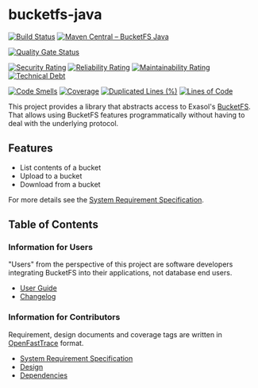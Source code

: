 # bucketfs-java

[![Build Status](https://github.com/exasol/bucketfs-java/actions/workflows/ci-build.yml/badge.svg)](https://github.com/exasol/bucketfs-java/actions/workflows/ci-build.yml)
[![Maven Central – BucketFS Java](https://img.shields.io/maven-central/v/com.exasol/bucketfs-java)](https://search.maven.org/artifact/com.exasol/bucketfs-java)

[![Quality Gate Status](https://sonarcloud.io/api/project_badges/measure?project=com.exasol%3Abucketfs-java&metric=alert_status)](https://sonarcloud.io/dashboard?id=com.exasol%3Abucketfs-java)

[![Security Rating](https://sonarcloud.io/api/project_badges/measure?project=com.exasol%3Abucketfs-java&metric=security_rating)](https://sonarcloud.io/dashboard?id=com.exasol%3Abucketfs-java)
[![Reliability Rating](https://sonarcloud.io/api/project_badges/measure?project=com.exasol%3Abucketfs-java&metric=reliability_rating)](https://sonarcloud.io/dashboard?id=com.exasol%3Abucketfs-java)
[![Maintainability Rating](https://sonarcloud.io/api/project_badges/measure?project=com.exasol%3Abucketfs-java&metric=sqale_rating)](https://sonarcloud.io/dashboard?id=com.exasol%3Abucketfs-java)
[![Technical Debt](https://sonarcloud.io/api/project_badges/measure?project=com.exasol%3Abucketfs-java&metric=sqale_index)](https://sonarcloud.io/dashboard?id=com.exasol%3Abucketfs-java)

[![Code Smells](https://sonarcloud.io/api/project_badges/measure?project=com.exasol%3Abucketfs-java&metric=code_smells)](https://sonarcloud.io/dashboard?id=com.exasol%3Abucketfs-java)
[![Coverage](https://sonarcloud.io/api/project_badges/measure?project=com.exasol%3Abucketfs-java&metric=coverage)](https://sonarcloud.io/dashboard?id=com.exasol%3Abucketfs-java)
[![Duplicated Lines (%)](https://sonarcloud.io/api/project_badges/measure?project=com.exasol%3Abucketfs-java&metric=duplicated_lines_density)](https://sonarcloud.io/dashboard?id=com.exasol%3Abucketfs-java)
[![Lines of Code](https://sonarcloud.io/api/project_badges/measure?project=com.exasol%3Abucketfs-java&metric=ncloc)](https://sonarcloud.io/dashboard?id=com.exasol%3Abucketfs-java)

This project provides a library that abstracts access to Exasol's [BucketFS](https://docs.exasol.com/administration/on-premise/bucketfs/bucketfs.htm). That allows using BucketFS features programmatically without having to deal with the underlying protocol.

## Features

* List contents of a bucket
* Upload to a bucket
* Download from a bucket

For more details see the [System Requirement Specification](doc/system_requirements.md).

## Table of Contents

### Information for Users

"Users" from the perspective of this project are software developers integrating BucketFS into their applications, not database end users.

* [User Guide](doc/user_guide/user_guide.md)
* [Changelog](doc/changes/changelog.md)

### Information for Contributors

Requirement, design documents and coverage tags are written in [OpenFastTrace](https://github.com/itsallcode/openfasttrace) format.

* [System Requirement Specification](doc/system_requirements.md)
* [Design](doc/design.md)
* [Dependencies](dependencies.md)